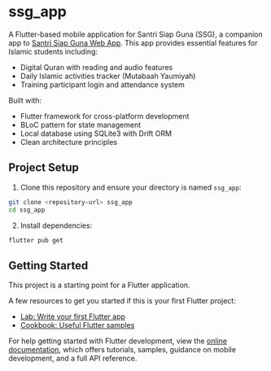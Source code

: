 # ssg_app
A Flutter-based mobile application for Santri Siap Guna (SSG), a companion app to [Santri Siap Guna Web App](https://santri.siapguna.org/). This app provides essential features for Islamic students including:

- Digital Quran with reading and audio features
- Daily Islamic activities tracker (Mutabaah Yaumiyah)
- Training participant login and attendance system

Built with:
- Flutter framework for cross-platform development
- BLoC pattern for state management
- Local database using SQLite3 with Drift ORM
- Clean architecture principles
## Project Setup

1. Clone this repository and ensure your directory is named `ssg_app`:
```bash
git clone <repository-url> ssg_app
cd ssg_app
```

2. Install dependencies:
```bash
flutter pub get
```

## Getting Started

This project is a starting point for a Flutter application.

A few resources to get you started if this is your first Flutter project:

- [Lab: Write your first Flutter app](https://docs.flutter.dev/get-started/codelab)
- [Cookbook: Useful Flutter samples](https://docs.flutter.dev/cookbook)

For help getting started with Flutter development, view the
[online documentation](https://docs.flutter.dev/), which offers tutorials,
samples, guidance on mobile development, and a full API reference.
